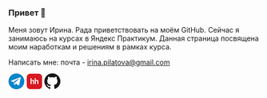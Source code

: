 ### Привет 👋

Меня зовут Ирина. Рада приветствовать на моём GitHub. Сейчас я занимаюсь на курсах в Яндекс Практикум. Данная страница посвящена моим наработкам и решениям в рамках курса.

Написать мне:
почта - irina.pilatova@gmail.com

[![Telegram](icons/telegram.png)](https://t.me/irinapilatova)
[![HeadHunter](icons/hh.png)](https://kaluzhskaya-opytnaya40.hh.ru/resume/9014d9ddff0c7ec2cb0039ed1f7a654d525952)
[![GitHub](icons/github.png)](https://github.com/IPilatova)
